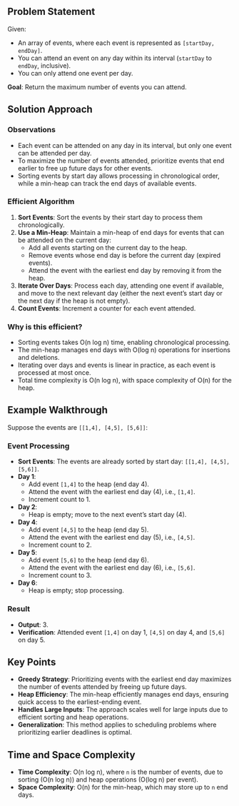 ## Problem Statement

Given:
- An array of events, where each event is represented as `[startDay, endDay]`.
- You can attend an event on any day within its interval (`startDay` to `endDay`, inclusive).
- You can only attend one event per day.

**Goal**: Return the maximum number of events you can attend.

## Solution Approach

### Observations
- Each event can be attended on any day in its interval, but only one event can be attended per day.
- To maximize the number of events attended, prioritize events that end earlier to free up future days for other events.
- Sorting events by start day allows processing in chronological order, while a min-heap can track the end days of available events.

### Efficient Algorithm
1. **Sort Events**: Sort the events by their start day to process them chronologically.
2. **Use a Min-Heap**: Maintain a min-heap of end days for events that can be attended on the current day:
   - Add all events starting on the current day to the heap.
   - Remove events whose end day is before the current day (expired events).
   - Attend the event with the earliest end day by removing it from the heap.
3. **Iterate Over Days**: Process each day, attending one event if available, and move to the next relevant day (either the next event’s start day or the next day if the heap is not empty).
4. **Count Events**: Increment a counter for each event attended.

### Why is this efficient?
- Sorting events takes O(n log n) time, enabling chronological processing.
- The min-heap manages end days with O(log n) operations for insertions and deletions.
- Iterating over days and events is linear in practice, as each event is processed at most once.
- Total time complexity is O(n log n), with space complexity of O(n) for the heap.

## Example Walkthrough
Suppose the events are `[[1,4], [4,5], [5,6]]`:

### Event Processing
- **Sort Events**: The events are already sorted by start day: `[[1,4], [4,5], [5,6]]`.
- **Day 1**:
  - Add event `[1,4]` to the heap (end day 4).
  - Attend the event with the earliest end day (4), i.e., `[1,4]`.
  - Increment count to 1.
- **Day 2**:
  - Heap is empty; move to the next event’s start day (4).
- **Day 4**:
  - Add event `[4,5]` to the heap (end day 5).
  - Attend the event with the earliest end day (5), i.e., `[4,5]`.
  - Increment count to 2.
- **Day 5**:
  - Add event `[5,6]` to the heap (end day 6).
  - Attend the event with the earliest end day (6), i.e., `[5,6]`.
  - Increment count to 3.
- **Day 6**:
  - Heap is empty; stop processing.

### Result
- **Output**: 3.
- **Verification**: Attended event `[1,4]` on day 1, `[4,5]` on day 4, and `[5,6]` on day 5.

## Key Points
- **Greedy Strategy**: Prioritizing events with the earliest end day maximizes the number of events attended by freeing up future days.
- **Heap Efficiency**: The min-heap efficiently manages end days, ensuring quick access to the earliest-ending event.
- **Handles Large Inputs**: The approach scales well for large inputs due to efficient sorting and heap operations.
- **Generalization**: This method applies to scheduling problems where prioritizing earlier deadlines is optimal.

## Time and Space Complexity
- **Time Complexity**: O(n log n), where `n` is the number of events, due to sorting (O(n log n)) and heap operations (O(log n) per event).
- **Space Complexity**: O(n) for the min-heap, which may store up to `n` end days.